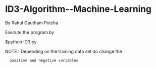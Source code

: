 # ID3-Algorithm--Machine-Learning
By Rahul Gautham Putcha 

Execute the program by

  $python ID3.py


NOTE : Depending on the training data set do change the 

      positive and negative variables
